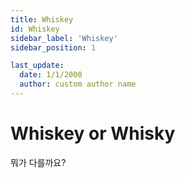 ```yaml
---
title: Whiskey
id: Whiskey
sidebar_label: 'Whiskey'
sidebar_position: 1

last_update:
  date: 1/1/2000
  author: custom author name
---
```


# Whiskey or Whisky

뭐가 다를까요?
